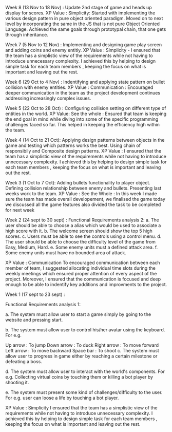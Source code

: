 Week 8 (13 Nov to 18 Nov) : Update 2nd stage of game and heads up display for scores.
XP Value : Simplicity: Started with implementing the various design pattern in pure object oriented paradigm. Moved on to next level by incorporating the same in the JS that is not pure Object Oriented Language. Achieved the same goals through prototypal chain, that one gets through inheritance. 

Week 7 (5 Nov to 12 Nov) : Implementing and designing game play screen and adding coins and enemy entitiy.
XP Value : Simplicity -
I ensured that the team has a simplistic view of the requirements while not having to introduce unnecessary complexity. I achieved this by helping to design simple task for each team members , keeping the focus on what is important and leaving out the rest.

Week 6 (29 Oct to 4 Nov) : Indentifying and applying state pattern on bullet collision with enemy entities.
XP Value : Communication : Encouraged deeper communication in the team as the project development continues addressing increasingly complex issues. 

Week 5 (22 Oct to 28 Oct) : 
Configuring collision setting on different type of entities in the world.
XP Value: See the whole : Ensured that team is keeping the end goal in mind while diving into some of the specific programming challenges faced so far. This helped in keeping the efficiency high within the team.

Week 4 (14 Oct to 21 Oct):
Applying design patterns between objects in the game and testing which patterns works the best. Using chain of responsibily and Composite design patterns.
XP Value : I ensured that the team has a simplistic view of the requirements while not having to introduce unnecessary complexity. I achieved this by helping to design simple task for each team members , keeping the focus on what is important and leaving out the rest.

Week 3 (1 Oct to 7 Oct):
Adding bullets functionality to player object.
Defining collision relationship between enemy and bullets.
Presenting last weeks work to the team.
XP Value : See the Whole : In this week I made sure the team has made overall developement, we finalised the game today we discussed all the game features also divided the task to be completed for next week

Week 2 (24 sept to 30 sept) :
Functional Requirements analysis 2:
a. The user should be able to choose a alias which would be used to associate a high score with it.
b. The welcome screen should show the top 5 high scores.
c. Users must be able to see the controls using a control menu.
d. The user should be able to choose the difficulty level of the game from Easy, Medium, Hard.
e. Some enemy units must a defined attack area.
f. Some enemy units must have no bounded area of attack.

XP Value : Communication
To encouraged communication between each member of team, I suggested allocating individual time slots during the weekly meetings which ensured proper attention of every aspect of the project. Moreover, I ensured that the communication is focused and deep enough to be able to indentify key additions and improvments to the project.

Week 1 (17 sept to 23 sept) :

Functional Requirements analysis 1:

a. The system must allow user to start a game simply by going to the website and pressing start.

b. The system must allow user to control his/her avatar using the keyboard. For e.g.

Up arrow : To jump
Down arrow : To duck
Right arrow : To move forward
Left arrow : To move backward
Space bar : To shoot
c. The system must allow user to progress in game either by reaching a certain milestone or defeating a boss.

d. The system must allow user to interact with the world's components. For e.g. Collecting virtual coins by touching them or killing a bot player by shooting it.

e. The system must present some kind of challenges/difficulty to the user. For e.g. user can loose a life by touching a bot player.

XP Value : Simplicity
I ensured that the team has a simplistic view of the requirements while not having to introduce unnecessary complexity. I achieved this by helping to design simple task for each team members , keeping the focus on what is important and leaving out the rest.

